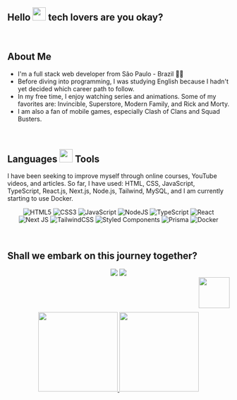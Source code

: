 ## Hello <img src="https://images.squarespace-cdn.com/content/v1/54977070e4b0fde3269600d0/1428584977582-KQ1DPBZ42NQ5Q4Y5NOE3/image-asset.gif" alt="" width="30" height="30"> tech lovers are you okay?

<br>

## About Me

* I'm a full stack web developer from São Paulo - Brazil 🧑‍💻
* Before diving into programming, I was studying English because I hadn't yet decided which career path to follow.
* In my free time, I enjoy watching series and animations. Some of my favorites are: Invincible, Superstore, Modern Family, and Rick and Morty.
* I am also a fan of mobile games, especially Clash of Clans and Squad Busters.


<br>


## Languages <img src="https://media.tenor.com/Pnb_hVWq2sgAAAAj/on-process-dig.gif" alt="" width="30" height="30"> Tools
<p>I have been seeking to improve myself through online courses, YouTube videos, and articles. So far, I have used: HTML, CSS, JavaScript, TypeScript, React.js, Next.js, Node.js, Tailwind, MySQL, and I am currently starting to use Docker.</p>

<div align="center">
  
![HTML5](https://img.shields.io/badge/html5-%23E34F26.svg?style=for-the-badge&logo=html5&logoColor=white)
![CSS3](https://img.shields.io/badge/css3-%231572B6.svg?style=for-the-badge&logo=css3&logoColor=white)
![JavaScript](https://img.shields.io/badge/javascript-%23323330.svg?style=for-the-badge&logo=javascript&logoColor=%23F7DF1E)
![NodeJS](https://img.shields.io/badge/node.js-6DA55F?style=for-the-badge&logo=node.js&logoColor=white)
![TypeScript](https://img.shields.io/badge/typescript-%23007ACC.svg?style=for-the-badge&logo=typescript&logoColor=white)
![React](https://img.shields.io/badge/react-%2320232a.svg?style=for-the-badge&logo=react&logoColor=%2361DAFB)
![Next JS](https://img.shields.io/badge/Next-black?style=for-the-badge&logo=next.js&logoColor=white)
![TailwindCSS](https://img.shields.io/badge/tailwindcss-%2338B2AC.svg?style=for-the-badge&logo=tailwind-css&logoColor=white)
![Styled Components](https://img.shields.io/badge/styled--components-DB7093?style=for-the-badge&logo=styled-components&logoColor=white)
![Prisma](https://img.shields.io/badge/Prisma-3982CE?style=for-the-badge&logo=Prisma&logoColor=white)
![Docker](https://img.shields.io/badge/docker-%230db7ed.svg?style=for-the-badge&logo=docker&logoColor=white)

  
  </div>
  
  <br>
  
  ## Shall we embark on this journey together?
  
 <div align="center">
    <a href="mailto:rodrigosanyy@gmail.com"><img src="https://img.shields.io/badge/Gmail-D14836?style=for-the-badge&logo=gmail&logoColor=white"/></a>
    <a href="https://www.linkedin.com/in/rodrigo-s-d1as/"><img src="https://img.shields.io/badge/LinkedIn-0077B5?style=for-the-badge&logo=linkedin&logoColor=white"/></a>  
 </div>
    <img src="https://media.tenor.com/yY98PSJ_PlYAAAAi/coffee-cup-of-coffee.gif" width="70" height="70" align="right" />
  
  <br><br><br>
  
  <div align="center">
  <a href="https://github.com/rodrrigodev">
  <img height="180em" src="https://github-readme-stats-sigma-five.vercel.app/api?username=rodrrigodev&show_icons=true&theme=chartreuse-dark&include_all_commits=true&count_private=true"/>
  <img height="180em" src="https://github-readme-stats-sigma-five.vercel.app/api/top-langs/?username=rodrrigodev&layout=compact&langs_count=7&theme=chartreuse-dark"/>
</div>
